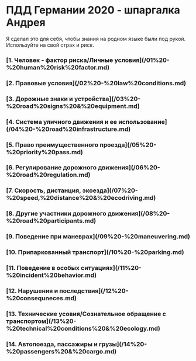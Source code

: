 <h1>ПДД Германии 2020 - шпаргалка Андрея</h1>

<a>Я сделал это для себя, чтобы знания на родном языке были под рукой.</a>
<a>Используйте на свой страх и риск.</a>

<h3>[1. Человек - фактор риска/Личные условия](/01%20-%20human%20risk%20factor.md)</h3>
<h3>[2. Правовые условия](/02%20-%20law%20conditions.md)</h3>
<h3>[3. Дорожные знаки и устройства](/03%20-%20road%20signs%20&%20equipment.md)</h3>
<h3>[4. Система уличного движения и ее использование](/04%20-%20road%20infrastructure.md)</h3>
<h3>[5. Право преимущественного проезда](/05%20-%20priority%20pass.md)</h3>
<h3>[6. Регулирование дорожного движения](/06%20-%20road%20regulation.md)</h3>
<h3>[7. Скорость, дистанция, экоезда](/07%20-%20speed,%20distance%20&%20ecodriving.md)</h3>
<h3>[8. Другие участники дорожного движения](/08%20-%20road%20participants.md)</h3>
<h3>[9. Поведение при маневрах](/09%20-%20maneuvering.md)</h3>
<h3>[10. Припаркованный транспорт](/10%20-%20parking.md)</h3>
<h3>[11. Поведение в особых ситуациях](/11%20-%20incident%20behavior.md)</h3>
<h3>[12. Нарушения и последствия](/12%20-%20consequneces.md)</h3>
<h3>[13. Технические усовия/Сознательное обращение с транспортом](/13%20-%20technical%20conditions%20&%20ecology.md)</h3>
<h3>[14. Автопоезда, пассажиры и грузы](/14%20-%20passengers%20&%20cargo.md)</h3>

